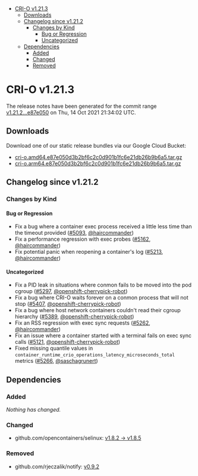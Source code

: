 - [CRI-O v1.21.3](#cri-o-v1213)
  - [Downloads](#downloads)
  - [Changelog since v1.21.2](#changelog-since-v1212)
    - [Changes by Kind](#changes-by-kind)
      - [Bug or Regression](#bug-or-regression)
      - [Uncategorized](#uncategorized)
  - [Dependencies](#dependencies)
    - [Added](#added)
    - [Changed](#changed)
    - [Removed](#removed)

# CRI-O v1.21.3

The release notes have been generated for the commit range
[v1.21.2...e87e050](https://github.com/cri-o/cri-o/compare/v1.21.2...e87e050d3b2bf6c2c0d901b1fc6e21db26b9b6a5) on Thu, 14 Oct 2021 21:34:02 UTC.

## Downloads

Download one of our static release bundles via our Google Cloud Bucket:

- [cri-o.amd64.e87e050d3b2bf6c2c0d901b1fc6e21db26b9b6a5.tar.gz](https://storage.googleapis.com/k8s-conform-cri-o/artifacts/cri-o.amd64.e87e050d3b2bf6c2c0d901b1fc6e21db26b9b6a5.tar.gz)
- [cri-o.arm64.e87e050d3b2bf6c2c0d901b1fc6e21db26b9b6a5.tar.gz](https://storage.googleapis.com/k8s-conform-cri-o/artifacts/cri-o.arm64.e87e050d3b2bf6c2c0d901b1fc6e21db26b9b6a5.tar.gz)

## Changelog since v1.21.2

### Changes by Kind

#### Bug or Regression
 - Fix a bug where a container exec process received a little less time than the timeout provided ([#5093](https://github.com/cri-o/cri-o/pull/5093), [@haircommander](https://github.com/haircommander))
 - Fix a performance regression with exec probes ([#5162](https://github.com/cri-o/cri-o/pull/5162), [@haircommander](https://github.com/haircommander))
 - Fix potential panic when reopening a container's log ([#5213](https://github.com/cri-o/cri-o/pull/5213), [@haircommander](https://github.com/haircommander))

#### Uncategorized
 - Fix a PID leak in situations where conmon fails to be moved into the pod cgroup ([#5297](https://github.com/cri-o/cri-o/pull/5297), [@openshift-cherrypick-robot](https://github.com/openshift-cherrypick-robot))
 - Fix a bug where CRI-O waits forever on a conmon process that will not stop ([#5407](https://github.com/cri-o/cri-o/pull/5407), [@openshift-cherrypick-robot](https://github.com/openshift-cherrypick-robot))
 - Fix a bug where host network containers couldn't read their cgroup hierarchy ([#5389](https://github.com/cri-o/cri-o/pull/5389), [@openshift-cherrypick-robot](https://github.com/openshift-cherrypick-robot))
 - Fix an RSS regression with exec sync requests ([#5262](https://github.com/cri-o/cri-o/pull/5262), [@haircommander](https://github.com/haircommander))
 - Fix an issue where a container started with a terminal fails on exec sync calls ([#5121](https://github.com/cri-o/cri-o/pull/5121), [@openshift-cherrypick-robot](https://github.com/openshift-cherrypick-robot))
 - Fixed missing quantile values in `container_runtime_crio_operations_latency_microseconds_total` metrics ([#5266](https://github.com/cri-o/cri-o/pull/5266), [@saschagrunert](https://github.com/saschagrunert))

## Dependencies

### Added
_Nothing has changed._

### Changed
- github.com/opencontainers/selinux: [v1.8.2 → v1.8.5](https://github.com/opencontainers/selinux/compare/v1.8.2...v1.8.5)

### Removed
- github.com/rjeczalik/notify: [v0.9.2](https://github.com/rjeczalik/notify/tree/v0.9.2)
